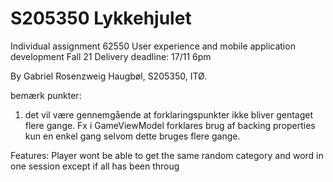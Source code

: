 # S205350 Lykkehjulet

Individual assignment
62550 User experience and mobile application development Fall 21
Delivery deadline: 17/11 6pm

By Gabriel Rosenzweig Haugbøl, S205350, ITØ.

bemærk punkter:

1. det vil være gennemgående at forklaringspunkter ikke bliver gentaget flere gange. 
   Fx i GameViewModel forklares brug af backing properties kun en enkel gang selvom 
   dette bruges flere gange.
   

Features:
Player wont be able to get the same random category and word in one session except if all has been throug 

